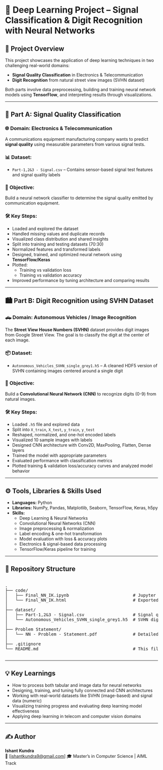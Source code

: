 # 🤖 Deep Learning Project – Signal Classification & Digit Recognition with Neural Networks

## 📌 Project Overview

This project showcases the application of deep learning techniques in two challenging real-world domains:  
- **Signal Quality Classification** in Electronics & Telecommunication  
- **Digit Recognition** from natural street view images (SVHN dataset)  

Both parts involve data preprocessing, building and training neural network models using **TensorFlow**, and interpreting results through visualizations.

---

## 📡 Part A: Signal Quality Classification

### 🌐 Domain: Electronics & Telecommunication

A communications equipment manufacturing company wants to predict **signal quality** using measurable parameters from various signal tests.

### 📊 Dataset:
- `Part-1,2&3 - Signal.csv` – Contains sensor-based signal test features and signal quality labels

### 🧠 Objective:
Build a neural network classifier to determine the signal quality emitted by communication equipment.

### 🛠️ Key Steps:
- Loaded and explored the dataset
- Handled missing values and duplicate records
- Visualized class distribution and shared insights
- Split into training and testing datasets (70:30)
- Normalized features and transformed labels
- Designed, trained, and optimized neural network using **TensorFlow/Keras**
- Plotted:
  - Training vs validation loss
  - Training vs validation accuracy
- Improved performance by tuning architecture and comparing results

---

## 🏙️ Part B: Digit Recognition using SVHN Dataset

### 🛻 Domain: Autonomous Vehicles / Image Recognition

The **Street View House Numbers (SVHN)** dataset provides digit images from Google Street View. The goal is to classify the digit at the center of each image.

### 📦 Dataset:
- `Autonomous_Vehicles_SVHN_single_grey1.h5` – A cleaned HDF5 version of SVHN containing images centered around a single digit

### 🧠 Objective:
Build a **Convolutional Neural Network (CNN)** to recognize digits (0-9) from natural images.

### 🛠️ Key Steps:
- Loaded `.h5` file and explored data
- Split into `X_train`, `X_test`, `y_train`, `y_test`
- Reshaped, normalized, and one-hot encoded labels
- Visualized 10 sample images with labels
- Designed CNN architecture with Conv2D, MaxPooling, Flatten, Dense layers
- Trained the model with appropriate parameters
- Evaluated performance with classification metrics
- Plotted training & validation loss/accuracy curves and analyzed model behavior

---

## ⚙️ Tools, Libraries & Skills Used

- **Languages:** Python  
- **Libraries:** NumPy, Pandas, Matplotlib, Seaborn, TensorFlow, Keras, h5py  
- **Skills:**
  - Deep Learning & Neural Networks
  - Convolutional Neural Networks (CNN)
  - Image preprocessing & normalization
  - Label encoding & one-hot transformation
  - Model evaluation with loss & accuracy plots
  - Electronics & signal-based data processing
  - TensorFlow/Keras pipeline for training

---

## 📁 Repository Structure

<pre>

.
├── code/
│   ├── Final_NN_IK.ipynb                         # Jupyter Notebook (both parts)
│   └── Final_NN_IK.html                          # Exported HTML report
│
├── dataset/
│   ├── Part-1,2&3 - Signal.csv                   # Signal quality dataset (Part A)
│   └── Autonomous_Vehicles_SVHN_single_grey1.h5  # SVHN digit recognition dataset (Part B)
│
├── Problem Statement/
│   └── NN - Problem - Statement.pdf              # Detailed task instructions
│
├── .gitignore
└── README.md                                     # This file

</pre>

---

## 💡 Key Learnings

- How to process both tabular and image data for neural networks  
- Designing, training, and tuning fully connected and CNN architectures  
- Working with real-world datasets like SVHN (image-based) and signal data (numeric)  
- Visualizing training progress and evaluating deep learning model effectiveness  
- Applying deep learning in telecom and computer vision domains

---

## ✍️ Author

**Ishant Kundra**  
📧 [ishantkundra9@gmail.com]
🎓 Master’s in Computer Science | AIML Track
